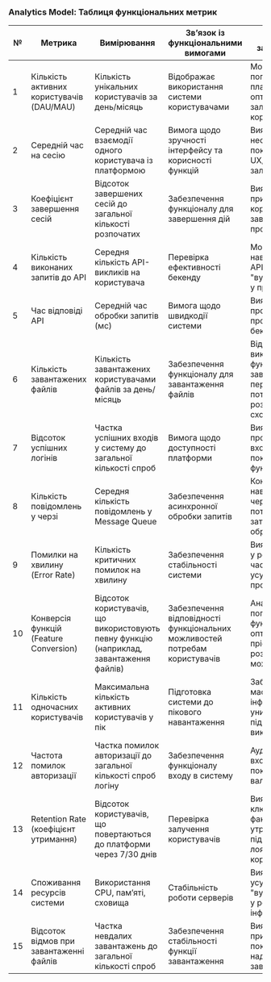 ### Analytics Model: Таблиця функціональних метрик

| №  | Метрика                     | Вимірювання                                                                 | Зв’язок із функціональними вимогами                                 | Ціль застосування                                                                                       |
|----|----------------------------------|---------------------------------------------------------------------------------|-------------------------------------------------------------------------|-------------------------------------------------------------------------------------------------------------|
| 1  | Кількість активних користувачів (DAU/MAU) | Кількість унікальних користувачів за день/місяць                                | Відображає використання системи користувачами                           | Моніторинг популярності платформи, оптимізація залучення користувачів                                       |
| 2  | Середній час на сесію         | Середній час взаємодії одного користувача із платформою                        | Вимога щодо зручності інтерфейсу та корисності функцій                   | Виявлення необхідності покращення UX/UI, перевірка залученості                                             |
| 3  | Коефіцієнт завершення сесій   | Відсоток завершених сесій до загальної кількості розпочатих                     | Забезпечення функціоналу для завершення дій                             | Виявлення причин виходу користувачів до завершення процесів                                                |
| 4  | Кількість виконаних запитів до API | Середня кількість API-викликів на користувача                                  | Перевірка ефективності бекенду                                         | Моніторинг навантаження на API, виявлення "вузьких місць" у продуктивності                                  |
| 5  | Час відповіді API             | Середній час обробки запитів (мс)                                              | Вимога щодо швидкодії системи                                           | Виявлення проблем із продуктивністю бекенду                                                                |
| 6  | Кількість завантажених файлів | Кількість завантажених користувачами файлів за день/місяць                     | Забезпечення функціоналу для завантаження файлів                        | Відстеження використання функції завантаження, перевірка потреб у розширенні сховища                       |
| 7  | Відсоток успішних логінів     | Частка успішних входів у систему до загальної кількості спроб                   | Вимога щодо доступності платформи                                       | Виявлення проблем із входом, покращення функцій безпеки                                                    |
| 8  | Кількість повідомлень у черзі | Середня кількість повідомлень у Message Queue                                  | Забезпечення асинхронної обробки запитів                                | Контроль навантаження черги, аналіз потенційних затримок у обробці                                         |
| 9  | Помилки на хвилину (Error Rate)| Кількість критичних помилок на хвилину                                         | Забезпечення стабільності системи                                       | Виявлення збоїв у реальному часі, швидке усунення проблем                                                  |
| 10 | Конверсія функцій (Feature Conversion) | Відсоток користувачів, що використовують певну функцію (наприклад, завантаження файлів) | Забезпечення відповідності функціональних можливостей потребам користувачів | Аналіз популярності функцій, оптимізація пріоритетів у розробці нових можливостей                           |
| 11 | Кількість одночасних користувачів | Максимальна кількість активних користувачів у пік                               | Підготовка системи до пікового навантаження                             | Забезпечення масштабованості інфраструктури, уникнення збоїв під час пікового використання                  |
| 12 | Частота помилок авторизації   | Частка помилок авторизації до загальної кількості спроб логіну                  | Забезпечення функціоналу входу в систему                                | Аудит проблем із входом, покращення валідації та UX                                                       |
| 13 | Retention Rate (коефіцієнт утримання) | Відсоток користувачів, що повертаються до платформи через 7/30 днів            | Перевірка залучення користувачів                                        | Виявлення ключових факторів утримання, підвищення лояльності користувачів                                  |
| 14 | Споживання ресурсів системи   | Використання CPU, пам’яті, сховища                                             | Стабільність роботи серверів                                            | Виявлення та усунення "вузьких місць" у роботі інфраструктури                                              |
| 15 | Відсоток відмов при завантаженні файлів | Частка невдалих завантажень до загальної кількості спроб                       | Забезпечення стабільності функції завантаження                          | Виявлення причин відмов, покращення надійності завантаження                                               |